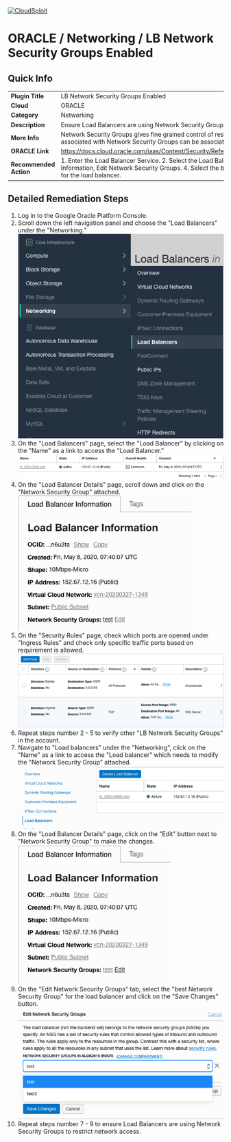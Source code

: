[![CloudSploit](https://cloudsploit.com/img/logo-new-big-text-100.png "CloudSploit")](https://cloudsploit.com)

# ORACLE / Networking / LB Network Security Groups Enabled

## Quick Info

| | |
|-|-|
| **Plugin Title** | LB Network Security Groups Enabled |
| **Cloud** | ORACLE |
| **Category** | Networking |
| **Description** | Ensure Load Balancers are using Network Security Groups to restrict network access. |
| **More Info** | Network Security Groups gives fine grained control of resources. Security rules associated with Network Security Groups can be associated with specific resources. |
| **ORACLE Link** | https://docs.cloud.oracle.com/iaas/Content/Security/Reference/networking_security.htm |
| **Recommended Action** | 1. Enter the Load Balancer Service. 2. Select the Load Balancer. 3. In the load Balancer Information, Edit Network Security Groups. 4. Select the best Network Security Group for the load balancer. |

## Detailed Remediation Steps
1. Log in to the Google Oracle Platform Console.
2. Scroll down the left navigation panel and choose the "Load Balancers" under the "Networking." </br> <img src="/resources/oracle/networking/lb-network-security-groups-enabled/step2.png"/>
3. On the "Load Balancers" page, select the "Load Balancer" by clicking on the "Name" as a link to access the "Load Balancer."</br>  <img src="/resources/oracle/networking/lb-network-security-groups-enabled/step3.png"/>
4. On the "Load Balancer Details" page, scroll down and click on the "Network Security Group" attached.</br>  <img src="/resources/oracle/networking/lb-network-security-groups-enabled/step4.png"/>
5. On the "Security Rules" page, check which ports are opened under "Ingress Rules" and check only specific traffic ports based on requirement is allowed.</br>  <img src="/resources/oracle/networking/lb-network-security-groups-enabled/step5.png"/>
6. Repeat steps number 2 - 5 to verify other "LB Network Security Groups" in the account.</br>
7. Navigate to "Load balancers" under the "Networking", click on the "Name" as a link to access the "Load balancer" which needs to modify the "Network Security Group" attached.</br>  <img src="/resources/oracle/networking/lb-network-security-groups-enabled/step7.png"/>
8. On the "Load Balancer Details" page, click on the "Edit" button next to "Network Security Group" to make the changes.</br>  <img src="/resources/oracle/networking/lb-network-security-groups-enabled/step8.png"/>
9. On the "Edit Network Security Groups" tab, select the "best Network Security Group" for the load balancer and click on the "Save Changes" button.</br>  <img src="/resources/oracle/networking/lb-network-security-groups-enabled/step9.png"/>
10. Repeat steps number 7 - 9 to ensure Load Balancers are using Network Security Groups to restrict network access.</br>

